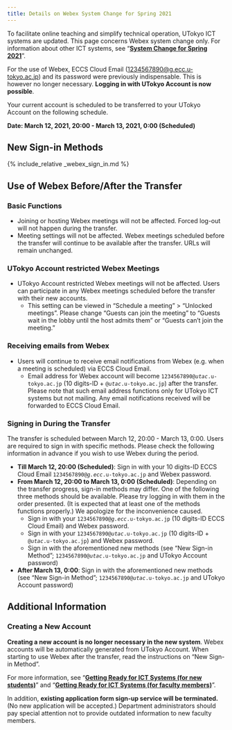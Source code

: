 ```yaml
---
title: Details on Webex System Change for Spring 2021
---
```


To facilitate online teaching and simplify technical operation, UTokyo ICT systems are updated. This page concerns Webex system change only. For information about other ICT systems, see “**[System Change for Spring 2021](/en/change2021s/)**”.

For the use of Webex, ECCS Cloud Email (1234567890@g.ecc.u-tokyo.ac.jp) and its password were previously indispensable. This is however no longer necessary. **Logging in with UTokyo Account is now possible**.

Your current account is scheduled to be transferred to your UTokyo Account on the following schedule.

**Date: March 12, 2021, 20:00 - March 13, 2021, 0:00 (Scheduled)**

## New Sign-in Methods

{% include_relative _webex_sign_in.md %}

## Use of Webex Before/After the Transfer

### Basic Functions

- Joining or hosting Webex meetings will not be affected. Forced log-out will not happen during the transfer.
- Meeting settings will not be affected. Webex meetings scheduled before the transfer will continue to be available after the transfer. URLs will remain unchanged.

### UTokyo Account restricted Webex Meetings

- UTokyo Account restricted Webex meetings will not be affected. Users can participate in any Webex meetings scheduled before the transfer with their new accounts.
    - This setting can be viewed in “Schedule a meeting” > “Unlocked meetings”. Please change “Guests can join the meeting” to “Guests wait in the lobby until the host admits them” or “Guests can’t join the meeting.”

### Receiving emails from Webex

- Users will continue to receive email notifications from Webex (e.g. when a meeting is scheduled) via ECCS Cloud Email.
    - Email address for Webex account will become <code>1234567890@<em>utac</em>.u-tokyo.ac.jp</code> (10 digits-ID + <code>@<em>utac</em>.u-tokyo.ac.jp</code>) after the transfer. Please note that such email address functions only for UTokyo ICT systems but not mailing. Any email notifications received will be forwarded to ECCS Cloud Email.

### Signing in During the Transfer

The transfer is scheduled between March 12, 20:00 - March 13, 0:00. Users are required to sign in with specific methods. Please check the following information in advance if you wish to use Webex during the period.

- **Till March 12, 20:00 (Scheduled)**: Sign in with your 10 digits-ID ECCS Cloud Email <code>1234567890@<em>g.ecc</em>.u-tokyo.ac.jp</code> and Webex password.
- **From March 12, 20:00 to March 13, 0:00 (Scheduled)**: Depending on the transfer progress, sign-in methods may differ. One of the following three methods should be available. Please try logging in with them in the order presented. (It is expected that at least one of the methods functions properly.) We apologize for the inconvenience caused.
    - Sign in with your <code>1234567890@<em>g.ecc</em>.u-tokyo.ac.jp</code> (10 digits-ID ECCS Cloud Email) and Webex password.      
    - Sign in with your <code>1234567890@<em>utac</em>.u-tokyo.ac.jp</code> (10 digits-ID + <code>@<em>utac</em>.u-tokyo.ac.jp</code>) and Webex password.
    - Sign in with the aforementioned new methods (see “New Sign-in Method”; <code>1234567890@<em>utac</em>.u-tokyo.ac.jp</code> and UTokyo Account password)
- **After March 13, 0:00**: Sign in with the aforementioned new methods (see “New Sign-in Method”; <code>1234567890@<em>utac</em>.u-tokyo.ac.jp</code> and UTokyo Account password)

## Additional Information

### Creating a New Account

**Creating a new account is no longer necessary in the new system**. Webex accounts will be automatically generated from UTokyo Account. When starting to use Webex after the transfer, read the instructions on “New Sign-in Method”.

For more information, see “**[Getting Ready for ICT Systems (for new students)](/en/oc/)**” and “**[Getting Ready for ICT Systems (for faculty members)](/en/faculty_members/)**”.

In addition, **existing application form sign-up service will be terminated.** (No new application will be accepted.) Department administrators should pay special attention not to provide outdated information to new faculty members.
